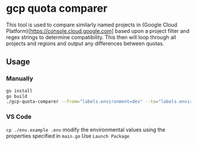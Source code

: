# gcp quota comparer

This tool is used to compare similarly named projects in (Google Cloud Platform)[https://console.cloud.google.com] based upon a project filter and regex strings to determine compatibility. This then will loop through all projects and regions and output any differences between quotas.

## Usage

### Manually

```sh
go install
go build
./gcp-quota-comparer --from="labels.environment=dev" --to="labels.environment=staging"
```

### VS Code

`cp ./env.example .env`
modify the environmental values using the properties specified in `main.go`
Use `Launch Package`